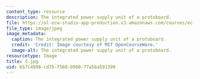 ```yaml
---
content_type: resource
description: The integrated power supply unit of a protoboard.
file: https://ol-ocw-studio-app-production.s3.amazonaws.com/courses/ec-s06-practical-electronics-fall-2004/b57c4998cd7b7560098077a5ba591399_3.jpg
file_type: image/jpeg
image_metadata:
  caption: The integrated power supply unit of a protoboard.
  credit: 'Credit: Image courtesy of MIT OpenCourseWare.'
  image-alt: The integrated power supply unit of a protoboard.
resourcetype: Image
title: 3.jpg
uid: b57c4998-cd7b-7560-0980-77a5ba591399
---
```

